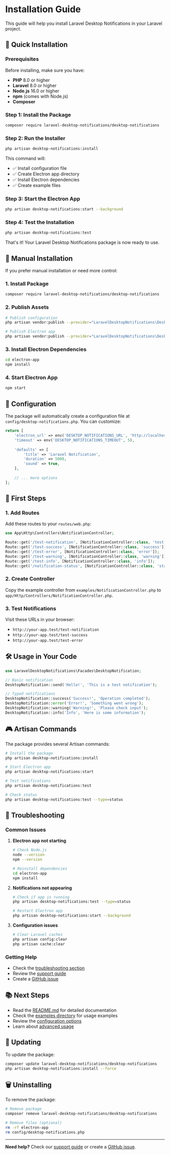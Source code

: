 # Installation Guide

This guide will help you install Laravel Desktop Notifications in your Laravel project.

## 🚀 Quick Installation

### Prerequisites

Before installing, make sure you have:

- **PHP** 8.0 or higher
- **Laravel** 8.0 or higher
- **Node.js** 16.0 or higher
- **npm** (comes with Node.js)
- **Composer**

### Step 1: Install the Package

```bash
composer require laravel-desktop-notifications/desktop-notifications
```

### Step 2: Run the Installer

```bash
php artisan desktop-notifications:install
```

This command will:
- ✅ Install configuration file
- ✅ Create Electron app directory
- ✅ Install Electron dependencies
- ✅ Create example files

### Step 3: Start the Electron App

```bash
php artisan desktop-notifications:start --background
```

### Step 4: Test the Installation

```bash
php artisan desktop-notifications:test
```

That's it! Your Laravel Desktop Notifications package is now ready to use.

## 📖 Manual Installation

If you prefer manual installation or need more control:

### 1. Install Package

```bash
composer require laravel-desktop-notifications/desktop-notifications
```

### 2. Publish Assets

```bash
# Publish configuration
php artisan vendor:publish --provider="LaravelDesktopNotifications\DesktopNotificationServiceProvider"

# Publish Electron app
php artisan vendor:publish --provider="LaravelDesktopNotifications\DesktopNotificationServiceProvider" --tag=desktop-notifications-electron
```

### 3. Install Electron Dependencies

```bash
cd electron-app
npm install
```

### 4. Start Electron App

```bash
npm start
```

## 🔧 Configuration

The package will automatically create a configuration file at `config/desktop-notifications.php`. You can customize:

```php
return [
    'electron_url' => env('DESKTOP_NOTIFICATIONS_URL', 'http://localhost:3000'),
    'timeout' => env('DESKTOP_NOTIFICATIONS_TIMEOUT', 5),
    
    'defaults' => [
        'title' => 'Laravel Notification',
        'duration' => 5000,
        'sound' => true,
    ],
    
    // ... more options
];
```

## 🎯 First Steps

### 1. Add Routes

Add these routes to your `routes/web.php`:

```php
use App\Http\Controllers\NotificationController;

Route::get('/test-notification', [NotificationController::class, 'test']);
Route::get('/test-success', [NotificationController::class, 'success']);
Route::get('/test-error', [NotificationController::class, 'error']);
Route::get('/test-warning', [NotificationController::class, 'warning']);
Route::get('/test-info', [NotificationController::class, 'info']);
Route::get('/notification-status', [NotificationController::class, 'status']);
```

### 2. Create Controller

Copy the example controller from `examples/NotificationController.php` to `app/Http/Controllers/NotificationController.php`.

### 3. Test Notifications

Visit these URLs in your browser:
- `http://your-app.test/test-notification`
- `http://your-app.test/test-success`
- `http://your-app.test/test-error`

## 🛠️ Usage in Your Code

```php
use LaravelDesktopNotifications\Facades\DesktopNotification;

// Basic notification
DesktopNotification::send('Hello!', 'This is a test notification');

// Typed notifications
DesktopNotification::success('Success!', 'Operation completed');
DesktopNotification::error('Error!', 'Something went wrong');
DesktopNotification::warning('Warning!', 'Please check input');
DesktopNotification::info('Info', 'Here is some information');
```

## 🎮 Artisan Commands

The package provides several Artisan commands:

```bash
# Install the package
php artisan desktop-notifications:install

# Start Electron app
php artisan desktop-notifications:start

# Test notifications
php artisan desktop-notifications:test

# Check status
php artisan desktop-notifications:test --type=status
```

## 🐛 Troubleshooting

### Common Issues

1. **Electron app not starting**
   ```bash
   # Check Node.js
   node --version
   npm --version
   
   # Reinstall dependencies
   cd electron-app
   npm install
   ```

2. **Notifications not appearing**
   ```bash
   # Check if app is running
   php artisan desktop-notifications:test --type=status
   
   # Restart Electron app
   php artisan desktop-notifications:start --background
   ```

3. **Configuration issues**
   ```bash
   # Clear Laravel caches
   php artisan config:clear
   php artisan cache:clear
   ```

### Getting Help

- Check the [troubleshooting section](../README.md#troubleshooting)
- Review the [support guide](SUPPORT.md)
- Create a [GitHub issue](https://github.com/your-username/laravel-desktop-notifications/issues)

## 📚 Next Steps

- Read the [README.md](../README.md) for detailed documentation
- Check the [examples directory](examples/) for usage examples
- Review the [configuration options](../README.md#configuration)
- Learn about [advanced usage](../README.md#usage)

## 🔄 Updating

To update the package:

```bash
composer update laravel-desktop-notifications/desktop-notifications
php artisan desktop-notifications:install --force
```

## 🗑️ Uninstalling

To remove the package:

```bash
# Remove package
composer remove laravel-desktop-notifications/desktop-notifications

# Remove files (optional)
rm -rf electron-app
rm config/desktop-notifications.php
```

---

**Need help?** Check our [support guide](SUPPORT.md) or create a [GitHub issue](https://github.com/your-username/laravel-desktop-notifications/issues). 